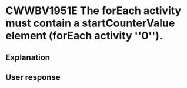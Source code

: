 # CWWBV1951E The forEach activity must contain a startCounterValue element (forEach activity ''0'').

## Explanation

## User response